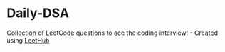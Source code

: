 # Daily-DSA
Collection of LeetCode questions to ace the coding interview! - Created using [LeetHub](https://github.com/QasimWani/LeetHub)
